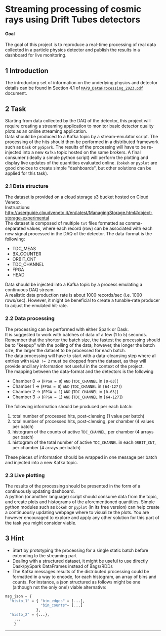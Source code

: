 # Streaming processing of cosmic rays using Drift Tubes detectors
#### Goal 
The goal of this project is to reproduce a real-time processing of real data collected in a particle physics detector and publish the results in a
dashboard for live monitoring.

## 1 Introduction 
The introductory set of information on the underlying physics and detector details can be found in Section 4.1 of [`MAPD_DataProcessing_2023.pdf`](https://github.com/Berto70/streaming_processing_mapdb_2023/blob/main/MAPD_DataProcessing_2023.pdf) document.

## 2 Task
Starting from data collected by the DAQ of the detector, this project will require creating a streaming application to monitor basic detector quality plots as an online streaming application.  
Data should be produced to a Kafka topic by a stream-emulator script. The processing of the hits should then be performed in a distributed framework such as `Dask` or `pySpark`. The results of the processing will have to be re-injected into a new `Kafka` topic hosted on the same brokers.
A final consumer (ideally a simple python script) will perform the plotting and display live updates of the quantities evaluated online.
(`bokeh` or `pyplot` are good choices to create simple "dashboards", but other solutions can be applied for this task).

### 2.1 Data structure 
The dataset is provided on a cloud storage s3 bucket hosted on Cloud Veneto.  
Instructions: http://userguide.cloudveneto.it/en/latest/ManagingStorage.html#object-storage-experimental  
The dataset is composed of multiple `txt` files formatted as comma-separated values, where each record (row) can be associated with each new signal processed in the DAQ of the detector.
The data-format is the following:
- TDC_MEAS
- BX_COUNTER
- ORBIT_CNT
- TDC_CHANNEL
- FPGA
- HEAD

Data should be injected into a Kafka topic by a process emulating a continuous DAQ stream.  
A realistic data production rate is about 1000 records/sec (i.e. 1000 rows/sec). However, it might be beneficial to create a tunable-rate producer to adjust the emulated hit-rate.  

### 2.2 Data processing
The processing can be performed with either Spark or Dask.  
It is suggested to work with batches of data of a few (1 to 5) seconds.  
Remember that the shorter the batch size, the fastest the processing should be to "keepup" with the polling of the data; however, the longer the batch size, the larger the dataset to be processed for each batch.  
The data processing will have to start with a data-cleansing step where all entries with `HEAD != 2` must be dropped from the dataset, as they will provide ancillary information not useful in the context of the project.  
The mapping between the data-format and the detectors is the following:
- Chamber 0 → (`FPGA = 0`) `AND` (`TDC_CHANNEL` in `[0-63]`)
- Chamber 1 → (`FPGA = 0`) `AND` (`TDC_CHANNEL` in `[64-127]`)
- Chamber 2 → (`FPGA = 1`) `AND` (`TDC_CHANNEL` in `[0-63]`)
- Chamber 3 → (`FPGA = 1`) `AND` (`TDC_CHANNEL` in `[64-127]`)

The following information should be produced per each batch:
1. total number of processed hits, post-clensing (1 value per batch)
2. total number of processed hits, post-clensing, per chamber (4 values per batch)
3. histogram of the counts of active `TDC_CHANNEL`, per chamber (4 arrays per batch)
4. histogram of the total number of active `TDC_CHANNEL` in each `ORBIT_CNT`, per chamber (4 arrays per batch)

These pieces of information should be wrapped in one message per batch and injected into a new Kafka topic.

### 2.3 Live plotting
The results of the processing should be presented in the form of a continuously updating dashboard.  
A python (or another language) script should consume data from the topic, and create plots and histograms of the aforementioned quantities.
Simple python modules such as `bokeh` or `pyplot` (in its free version) can help create a continuously updating webpage where to visualize the plots. You are however encouraged to explore and apply any other solution for this part of the task you might consider viable.


## 3 Hint
- Start by prototyping the processing for a single static batch before extending to the streaming part
- Dealing with a structured dataset, it might be useful to use directly Dask/pySpark DataFrames instead of Bags/RDDs
- The Kafka messages results of the distributed processing could be formatted in a way to encode, for each histogram, an array of bins and counts. For instance, a json structured as follows might be one (although not the only one!) viable alternative:
```python
msg_json = {
  "histo_1" = { "bin_edges" = [...],
                "bin_counts"= [...]
              },
  "histo_2" = {...},
    ...
    }
```
---

